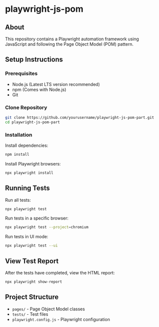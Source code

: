 # playwright-js-pom

## About

This repository contains a Playwright automation framework using JavaScript and following the Page Object Model (POM) pattern.

## Setup Instructions

### Prerequisites

- Node.js (Latest LTS version recommended)
- npm (Comes with Node.js)
- Git

### Clone Repository

```bash
git clone https://github.com/yourusername/playwright-js-pom-part.git
cd playwright-js-pom-part
```

### Installation

Install dependencies:

```bash
npm install
```

Install Playwright browsers:

```bash
npx playwright install
```

## Running Tests

Run all tests:

```bash
npx playwright test
```

Run tests in a specific browser:

```bash
npx playwright test --project=chromium
```

Run tests in UI mode:

```bash
npx playwright test --ui
```

## View Test Report

After the tests have completed, view the HTML report:

```bash
npx playwright show-report
```

## Project Structure

- `pages/` - Page Object Model classes
- `tests/` - Test files
- `playwright.config.js` - Playwright configuration
